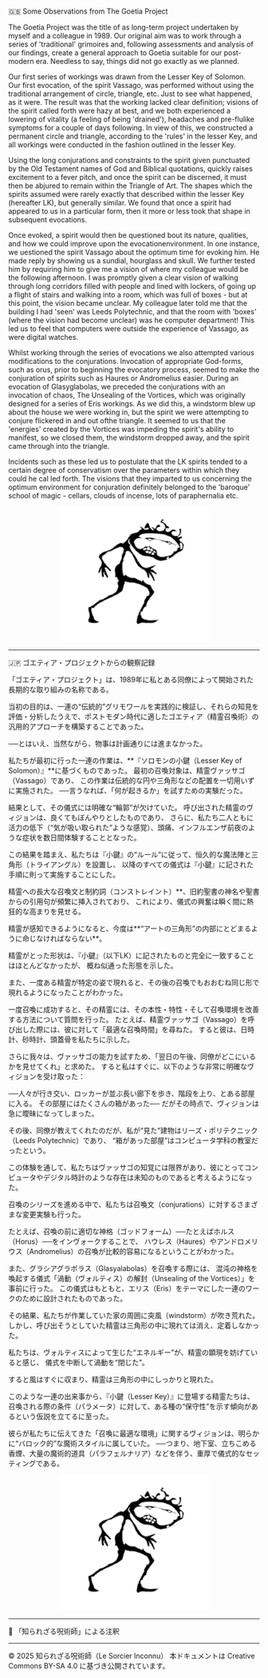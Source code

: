 # 
🇬🇧 Some Observations from The Goetia Project

The Goetia Project was the title of as long-term project undertaken by myself and a colleague in 1989. Our original aim was to work through a series of 'traditional' grimoires and, following assessments and analysis of our findings, create a general approach to Goetia suitable for our post-modern era. Needless to say, things did not go exactly as we planned.

Our first series of workings was drawn from the Lesser Key of Solomon. Our first evocation, of the spirit Vassago, was performed without using the traditional arrangement of circle, triangle, etc. Just to see what happened, as it were. The result was that the working lacked clear definition; visions of the spirit called forth were hazy at best, and we both experienced a lowering of vitality (a feeling of being 'drained'), headaches and pre-flulike symptoms for a couple of days following. In view of this, we constructed a permanent circle and triangle, according to the 'rules' in the lesser Key, and all workings were conducted in the fashion outlined in the lesser Key.

Using the long conjurations and constraints to the spirit given punctuated by the Old Testament names of God and Biblical quotations, quickly raises excitement to a fever pitch, and once the spirit can be discerned, it must then be abjured to remain within the Triangle of Art. The shapes which the spirits assumed were rarely exactly that described within the lesser Key (hereafter LK), but generally similar. We found that once a spirit had appeared to us in a particular form, then it more or less took that shape in subsequent evocations.

Once evoked, a spirit would then be questioned bout its nature, qualities, and how we could improve upon the evocationenvironment. In one instance, we uestioned the spirit Vassago about the optimum time for evoking him. He made reply by showing us a sundial, hourglass and skull. We further tested him by requiring him to give me a vision of where my colleague would be the following afternoon. I was promptly given a clear vision of walking through long corridors filled with people and lined with lockers, of going up a flight of stairs and walking into a room, which was full of boxes - but at this point, the vision became unclear. My colleague later told me that the building I had 'seen' was Leeds Polytechnic, and that the room with 'boxes' (where the vision had become unclear) was he computer department! This led us to feel that computers were outside the experience of Vassago, as were digital watches.

Whilst working through the series of evocations we also attempted various modifications to the conjurations. Invocation of appropriate God-forms, such as orus, prior to beginning the evocatory process, seemed to make the conjuration of spirits such as Haures or Andromelius easier. During an evocation of Glasyglabolas, we preceded the conjurations with an invocation of chaos, The Unsealing of the Vortices, which was originally designed for a series of Eris workings. As we did this, a windstorm blew up about the house we were working in, but the spirit we were attempting to conjure flickered in and out ofthe triangle. It seemed to us that the 'energies' created by the Vortices was impeding the spirit's ability to manifest, so we closed them, the windstorm dropped away, and the spirit came through into the triangle.

Incidents such as these led us to postulate that the LK spirits tended to a certain degree of conservatism over the parameters within which they could he cal led forth. The visions that they imparted to us concerning the optimum environment for conjuration definitely belonged to the 'baroque' school of magic - cellars, clouds of incense, lots of paraphernalia etc.

<div align="center">
  <img src="hine_evocation_pic_001.png" width="300">
</div>

---

🇯🇵 ゴエティア・プロジェクトからの観察記録

「ゴエティア・プロジェクト」は、1989年に私とある同僚によって開始された長期的な取り組みの名称である。

当初の目的は、一連の“伝統的”グリモワールを実践的に検証し、それらの知見を評価・分析したうえで、ポストモダン時代に適したゴエティア（精霊召喚術）の汎用的アプローチを構築することであった。

──とはいえ、当然ながら、物事は計画通りには進まなかった。

私たちが最初に行った一連の作業は、**『ソロモンの小鍵（Lesser Key of Solomon）』**に基づくものであった。
最初の召喚対象は、精霊ヴァッサゴ（Vassago）であり、
この作業は伝統的な円や三角形などの配置を一切用いずに実施された。
──言うなれば、「何が起きるか」を試すための実験だった。

結果として、その儀式には明確な“輪郭”が欠けていた。
呼び出された精霊のヴィジョンは、良くてもぼんやりとしたものであり、
さらに、私たち二人ともに活力の低下（“気が吸い取られた”ような感覚）、頭痛、インフルエンザ前夜のような症状を数日間体験することとなった。

この結果を踏まえ、私たちは『小鍵』の“ルール”に従って、恒久的な魔法陣と三角形（トライアングル）を設置し、
以降のすべての儀式は『小鍵』に記された手順に則って実施することにした。

精霊への長大な召喚文と制約詞（コンストレイント）**、旧約聖書の神名や聖書からの引用句が頻繁に挿入されており、
これにより、儀式の興奮は瞬く間に熱狂的な高まりを見せる。

精霊が感知できるようになると、今度は**“アートの三角形”の内部にとどまるように命じなければならない**。

精霊がとった形状は、『小鍵』（以下LK）に記されたものと完全に一致することはほとんどなかったが、
概ね似通った形態を示した。

また、一度ある精霊が特定の姿で現れると、その後の召喚でもおおむね同じ形で現れるようになったことがわかった。

一度召喚に成功すると、その精霊には、その本性・特性・そして召喚環境を改善する方法について質問を行った。
たとえば、精霊ヴァッサゴ（Vassago）を呼び出した際には、彼に対して「最適な召喚時間」を尋ねた。
すると彼は、日時計、砂時計、頭蓋骨を私たちに示した。

さらに我々は、ヴァッサゴの能力を試すため、「翌日の午後、同僚がどこにいるかを見せてくれ」と求めた。
すると私はすぐに、以下のような非常に明確なヴィジョンを受け取った：

──人々が行き交い、ロッカーが並ぶ長い廊下を歩き、階段を上り、とある部屋に入る。
その部屋にはたくさんの箱があった──
だがその時点で、ヴィジョンは急に曖昧になってしまった。

その後、同僚が教えてくれたのだが、私が“見た”建物はリーズ・ポリテクニック（Leeds Polytechnic）であり、
“箱があった部屋”はコンピュータ学科の教室だったという。

この体験を通して、私たちはヴァッサゴの知覚には限界があり、彼にとってコンピュータやデジタル時計のような存在は未知のものであると考えるようになった。

召喚のシリーズを進める中で、私たちは召喚文（conjurations）に対するさまざまな変更実験も行った。

たとえば、召喚の前に適切な神格（ゴッドフォーム）──たとえばホルス（Horus）──をインヴォークすることで、
ハウレス（Haures）やアンドロメリウス（Andromelius）の召喚が比較的容易になるということがわかった。

また、グラシアグラボラス（Glasyalabolas）を召喚する際には、
混沌の神格を喚起する儀式「渦動（ヴォルティス）の解封（Unsealing of the Vortices）」を事前に行った。
この儀式はもともと、エリス（Eris）をテーマにした一連のワークのために設計されたものであった。

その結果、私たちが作業していた家の周囲に突風（windstorm）が吹き荒れた。
しかし、呼び出そうとしていた精霊は三角形の中に現れては消え、定着しなかった。

私たちは、ヴォルティスによって生じた“エネルギー”が、精霊の顕現を妨げていると感じ、
儀式を中断して渦動を“閉じた”。

すると風はすぐに収まり、精霊は三角形の中にしっかりと現れた。


このような一連の出来事から、『小鍵（Lesser Key）』に登場する精霊たちは、召喚される際の条件（パラメータ）に対して、ある種の“保守性”を示す傾向があるという仮説を立てるに至った。

彼らが私たちに伝えてきた「召喚に最適な環境」に関するヴィジョンは、明らかに“バロック的”な魔術スタイルに属していた。
──つまり、地下室、立ちこめる香煙、大量の魔術的道具（パラフェルナリア）などを伴う、重厚で儀式的なセッティングである。

<div align="center">
  <img src="hine_evocation_pic_001.png" width="300">
</div>

---

🐌 「知られざる呪術師」による注釈




---

© 2025 知られざる呪術師（Le Sorcier Inconnu）
本ドキュメントは Creative Commons BY-SA 4.0 に基づき公開されています。
